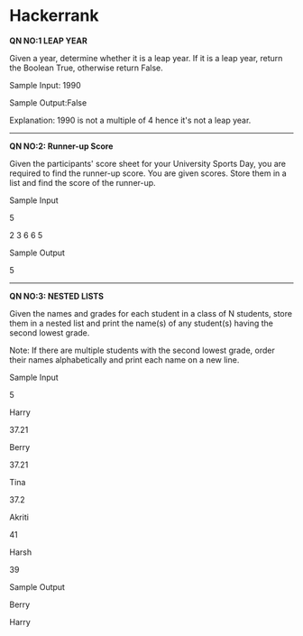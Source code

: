 # Hackerrank

**QN NO:1 LEAP YEAR**

Given a year, determine whether it is a leap year. If it is a leap year, return the Boolean True, otherwise return False. 

Sample Input: 1990

Sample Output:False

Explanation: 1990 is not a multiple of 4 hence it's not a leap year.

-------------------------------------------------------------------------------------------------------------------------------------------------------------------------------------------------------------------

**QN NO:2: Runner-up Score**

Given the participants' score sheet for your University Sports Day, you are required to find the runner-up score. You are given  scores. Store them in a list and find the score of the runner-up.

Sample Input 

5

2 3 6 6 5

Sample Output 

5


---------------------------------------------------------------------------------------------------------------------------------------------------------------------------------------------------------------
**QN NO:3: NESTED LISTS**

Given the names and grades for each student in a class of N students, store them in a nested list and print the name(s) of any student(s) having the second lowest grade.

Note: If there are multiple students with the second lowest grade, order their names alphabetically and print each name on a new line.

Sample Input 

5

Harry

37.21

Berry

37.21

Tina

37.2

Akriti

41

Harsh

39

Sample Output 

Berry

Harry
